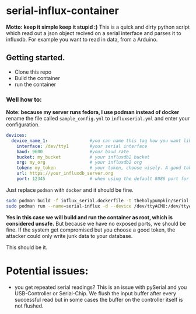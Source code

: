 # serial-influx-container
__Motto: keep it simple keep it stupid :)__
This is a quick and dirty python script which read out a json object recived on a serial interface and parses it to influxdb.
For example you want to read in data, from a Arduino.
## Getting started.
- Clone this repo
- Build the container
- run the container
### Well how to:
__Note: because my server runs fedora, I use podman instead of docker__
rename the file called ```sample_config.yml``` to ```influxserial.yml``` and enter your configuration.
```yml
devices:
  device_name_1:                #you can name this tag how you want like "when pigs fly"
    interface: /dev/tty1        #your serial interface
    baud: 9600                  #your baud rate
    bucket: my_bucket           # your influxdb2 bucket
    org: my_org                 # your influxdb2 org
    token: my_token             # your token, choose wisely. A good token for this program CAN ONLY WRITE to the your bucket!         
    url: https://your_influxdb_server.org
    port: 12345                 # when using the default 8086 port for influx db, this tag can be obmitted
```
Just replace ```podman``` with ```docker``` and it should be fine.
```sh
sudo podman build -f influx_serial.dockerfile -t theholypumpkin/serial-influx .
sudo podman run --name=serial-influx -d --device /dev/ttyACM0:/dev/ttyACM0 --group-add dialout --restart unless-stopped localhost/theholypumpkin/serial-influx:latest
```
__Yes in this case we will build and run the container as root, which is considered unsafe.__ But because we have no exposed ports, we should be fine. If the system get compromised but you choose a good token, the attacker could only write junk data to your database.

This should be it.

# Potential issues:
- you get repeated serial readings? This is an issue with pySerial and you USB-Controller or Serial-Chip. We flush the input buffer after every successful read but in some cases the buffer on the controller itself is not flushed.